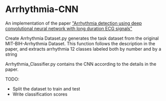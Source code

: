 # Arrhythmia-CNN
An implementation of the paper ["Arrhythmia detection using deep convolutional neural network with long
duration ECG signals"](https://www.sciencedirect.com/science/article/pii/S0010482518302713 "Link to paper")

Create Arrhythmia Dataset.py generates the task dataset from the original MIT-BIH-Arrhythmia Dataset.
This function follows the description in the paper, and extracts arrhythmia 12 classes labeled both by number and by a string

Arrhythmia_Classifier.py contains the CNN according to the details in the paper. 

TODO:
- Split the dataset to train and test
- Write classification scores 